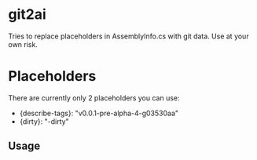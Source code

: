 # git2ai
Tries to replace placeholders in AssemblyInfo.cs with git data. Use at your own risk.

# Placeholders
There are currently only 2 placeholders you can use:
- {describe-tags}: "v0.0.1-pre-alpha-4-g03530aa"
- {dirty}: "-dirty"

## Usage
